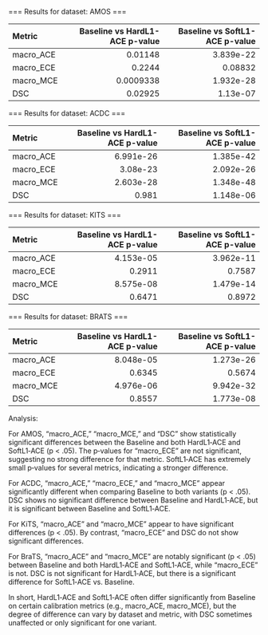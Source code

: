 
=== Results for dataset: AMOS ===

| Metric    |   Baseline vs HardL1-ACE p-value |   Baseline vs SoftL1-ACE p-value |
|:----------|---------------------------------:|---------------------------------:|
| macro_ACE |                        0.01148   |                        3.839e-22 |
| macro_ECE |                        0.2244    |                        0.08832   |
| macro_MCE |                        0.0009338 |                        1.932e-28 |
| DSC       |                        0.02925   |                        1.13e-07  |

=== Results for dataset: ACDC ===

| Metric    |   Baseline vs HardL1-ACE p-value |   Baseline vs SoftL1-ACE p-value |
|:----------|---------------------------------:|---------------------------------:|
| macro_ACE |                        6.991e-26 |                        1.385e-42 |
| macro_ECE |                        3.08e-23  |                        2.092e-26 |
| macro_MCE |                        2.603e-28 |                        1.348e-48 |
| DSC       |                        0.981     |                        1.148e-06 |

=== Results for dataset: KITS ===

| Metric    |   Baseline vs HardL1-ACE p-value |   Baseline vs SoftL1-ACE p-value |
|:----------|---------------------------------:|---------------------------------:|
| macro_ACE |                        4.153e-05 |                        3.962e-11 |
| macro_ECE |                        0.2911    |                        0.7587    |
| macro_MCE |                        8.575e-08 |                        1.479e-14 |
| DSC       |                        0.6471    |                        0.8972    |

=== Results for dataset: BRATS ===

| Metric    |   Baseline vs HardL1-ACE p-value |   Baseline vs SoftL1-ACE p-value |
|:----------|---------------------------------:|---------------------------------:|
| macro_ACE |                        8.048e-05 |                        1.273e-26 |
| macro_ECE |                        0.6345    |                        0.5674    |
| macro_MCE |                        4.976e-06 |                        9.942e-32 |
| DSC       |                        0.8557    |                        1.773e-08 |

Analysis:

For AMOS, “macro_ACE,” “macro_MCE,” and “DSC” show statistically significant differences between the Baseline and both HardL1‐ACE and SoftL1‐ACE (p < .05). The p‐values for “macro_ECE” are not significant, suggesting no strong difference for that metric. SoftL1‐ACE has extremely small p‐values for several metrics, indicating a stronger difference.

For ACDC, “macro_ACE,” “macro_ECE,” and “macro_MCE” appear significantly different when comparing Baseline to both variants (p < .05). DSC shows no significant difference between Baseline and HardL1‐ACE, but it is significant between Baseline and SoftL1‐ACE.

For KiTS, “macro_ACE” and “macro_MCE” appear to have significant differences (p < .05). By contrast, “macro_ECE” and DSC do not show significant differences.

For BraTS, “macro_ACE” and “macro_MCE” are notably significant (p < .05) between Baseline and both HardL1‐ACE and SoftL1‐ACE, while “macro_ECE” is not. DSC is not significant for HardL1‐ACE, but there is a significant difference for SoftL1‐ACE vs. Baseline.

In short, HardL1‐ACE and SoftL1‐ACE often differ significantly from Baseline on certain calibration metrics (e.g., macro_ACE, macro_MCE), but the degree of difference can vary by dataset and metric, with DSC sometimes unaffected or only significant for one variant.